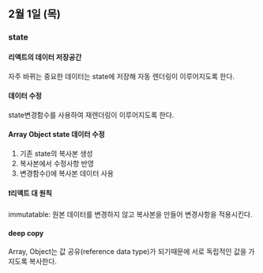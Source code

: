 ## 2월 1일 (목)
### state
#### 리액트의 데이터 저장공간
자주 바뀌는 중요한 데이터는 state에 저장해 자동 렌더링이 이루어지도록 한다.

#### 데이터 수정
state변경함수를 사용하여 재렌더링이 이루어지도록 한다.

#### Array Object state 데이터 수정
1. 기존 state의 복사본 생성
2. 복사본에서 수정사항 반영
3. 변경함수()에 복사본 데이터 사용

#### ❗리액트 대 원칙
immutatable: 원본 데이터를 변경하지 않고 복사본을 만들어 변경사항을 적용시킨다.

#### deep copy
Array, Object는 값 공유(reference data type)가 되기때문에 서로 독립적인 값을 가지도록 복사한다.


